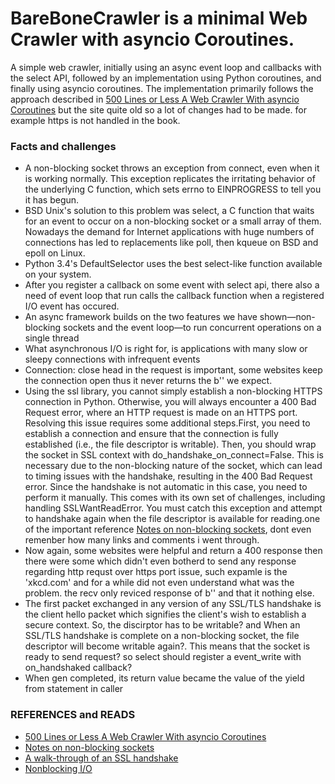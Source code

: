 # BareBoneCrawler is a minimal Web Crawler with asyncio Coroutines.
A simple web crawler, initially using an async event loop and callbacks with the select API, followed by an implementation using Python coroutines, and finally using asyncio coroutines. The implementation primarily follows the approach described in
[500 Lines or Less A Web Crawler With asyncio Coroutines](https://aosabook.org/en/500L/a-web-crawler-with-asyncio-coroutines.html) but the site quite old so a lot of changes had to be made. for example https is not handled in the book.

### Facts and challenges
- A non-blocking socket throws an exception from connect, even when it is working normally. This exception replicates the irritating behavior of the underlying C function, which sets errno to EINPROGRESS to tell you it has begun.
- BSD Unix's solution to this problem was select, a C function that waits for an event to occur on a non-blocking socket or a small array of them. Nowadays the demand for Internet applications with huge numbers of connections has led to replacements like poll, then kqueue on BSD and epoll on Linux.
- Python 3.4's DefaultSelector uses the best select-like function available on your system.
- After you register a callback on some event with select api, there also a need of event loop that run calls the callback function when a registered I/O event has occured.
- An async framework builds on the two features we have shown—non-blocking sockets and the event loop—to run concurrent operations on a single thread
- What asynchronous I/O is right for, is applications with many slow or sleepy connections with infrequent events
- Connection: close head in the request is important, some websites keep the connection open thus it never returns the b'' we expect.
- Using the ssl library, you cannot simply establish a non-blocking HTTPS connection in Python. Otherwise, you will always encounter a 400 Bad Request error, where an HTTP request is made on an HTTPS port. Resolving this issue requires some additional steps.First, you need to establish a connection and ensure that the connection is fully established (i.e., the file descriptor is writable). Then, you should wrap the socket in SSL context with do_handshake_on_connect=False. This is necessary due to the non-blocking nature of the socket, which can lead to timing issues with the handshake, resulting in the 400 Bad Request error.
Since the handshake is not automatic in this case, you need to perform it manually. This comes with its own set of challenges, including handling SSLWantReadError. You must catch this exception and attempt to handshake again when the file descriptor is available for reading.one of the important reference [Notes on non-blocking sockets](https://docs.python.org/3/library/ssl.html#notes-on-non-blocking-sockets), dont even remenber how many links and comments i went through.
- Now again, some websites were helpful and return a 400 response then there were some which didn't even botherd to send any response regarding http requst over https port issue, such expamle is the 'xkcd.com' and for a while did not even understand what was the problem. the recv only reviced response of b'' and that it nothing else.
- The first packet exchanged in any version of any SSL/TLS handshake is the client hello packet which signifies the client's wish to establish a secure context. So, the discirptor has to be writable? and When an SSL/TLS handshake is complete on a non-blocking socket, the file descriptor will become writable again?. This means that the socket is ready to send request? so select should register a event_write with on_handshaked callback?
-  When gen completed, its return value became the value of the yield from statement in caller


### REFERENCES and READS
- [500 Lines or Less A Web Crawler With asyncio Coroutines](https://aosabook.org/en/500L/a-web-crawler-with-asyncio-coroutines.html)
- [Notes on non-blocking sockets](https://docs.python.org/3/library/ssl.html#notes-on-non-blocking-sockets)
- [A walk-through of an SSL handshake](https://commandlinefanatic.com/cgi-bin/showarticle.cgi?article=art059)
- [Nonblocking I/O](https://copyconstruct.medium.com/nonblocking-i-o-99948ad7c957)